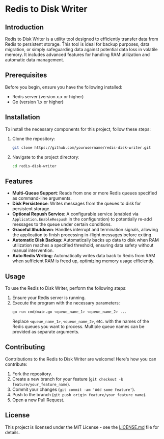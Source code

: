 # Redis to Disk Writer

## Introduction
Redis to Disk Writer is a utility tool designed to efficiently transfer data from Redis to persistent storage. This tool is ideal for backup purposes, data migration, or simply safeguarding data against potential data loss in volatile memory. It includes advanced features for handling RAM utilization and automatic data management.

## Prerequisites
Before you begin, ensure you have the following installed:
- Redis server (version x.x or higher)
- Go (version 1.x or higher)

## Installation
To install the necessary components for this project, follow these steps:
1. Clone the repository:
   ```bash
   git clone https://github.com/yourusername/redis-disk-writer.git
   ```
2. Navigate to the project directory:
   ```bash
   cd redis-disk-writer
   ```

## Features
- **Multi-Queue Support**: Reads from one or more Redis queues specified as command-line arguments.
- **Disk Persistence**: Writes messages from the queues to disk for persistent storage.
- **Optional Repush Service**: A configurable service (enabled via `Application.EnableRespush` in the configuration) to potentially re-add messages to the queue under certain conditions.
- **Graceful Shutdown**: Handles interrupt and termination signals, allowing the application to finish processing in-flight messages before exiting.
- **Automatic Disk Backup**: Automatically backs up data to disk when RAM utilization reaches a specified threshold, ensuring data safety without manual intervention.
- **Auto Redis Writing**: Automatically writes data back to Redis from RAM when sufficient RAM is freed up, optimizing memory usage efficiently.

## Usage
To use the Redis to Disk Writer, perform the following steps:
1. Ensure your Redis server is running.
2. Execute the program with the necessary parameters:
   ```bash
   go run cmd/main.go <queue_name_1> <queue_name_2> ...
   ```
   Replace `<queue_name_1>`, `<queue_name_2>`, etc. with the names of the Redis queues you want to process. Multiple queue names can be provided as separate arguments.

## Contributing
Contributions to the Redis to Disk Writer are welcome! Here's how you can contribute:
1. Fork the repository.
2. Create a new branch for your feature (`git checkout -b feature/your_feature_name`).
3. Commit your changes (`git commit -am 'Add some feature'`).
4. Push to the branch (`git push origin feature/your_feature_name`).
5. Open a new Pull Request.

## License
This project is licensed under the MIT License - see the [LICENSE.md](LICENSE.md) file for details.
